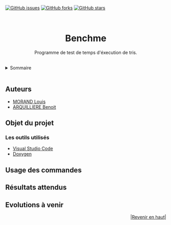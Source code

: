 
<div id="top"></div>


[![GitHub issues](https://img.shields.io/github/issues/benoit-arquilliere/Benchme?style=for-the-badge)](https://github.com/benoit-arquilliere/Benchme/issues)
[![GitHub forks](https://img.shields.io/github/forks/benoit-arquilliere/Benchme?style=for-the-badge)](https://github.com/benoit-arquilliere/Benchme/network)
[![GitHub stars](https://img.shields.io/github/stars/benoit-arquilliere/Benchme?style=for-the-badge)](https://github.com/benoit-arquilliere/Benchme/stargazers)



<br />
<div align="center">
    <h1 align="center">Benchme</h3>
    <p align="center">Programme de test de temps d'éxecution de tris.</p>
</div>

<br />
<details>
    <summary>Sommaire</summary>
    <ol>
        <li>
            <a href="#about-the-project">Objet du projet</a>
            <ul>
                <a href="#about-the-project">Les outils utilisés</a>
            </ul>
        </li>
        <li>
            <a href="#about-the-project">Usage des commandes</a>
        </li>
        <li>
            <a href="#about-the-project">Résultats attendus</a>
        </li>
        <li>
            <a href="#about-the-project">Evolutions à venir</a>
        </li>
    </ol>
</details>
<br />

## Auteurs
* [MORAND Louis](https://github.com/Opystoglyphe)
* [ARQUILLIERE Benoit](https://github.com/benoit-arquilliere)

## Objet du projet

<!-- TODO: Les objectifs du projet -->

### Les outils utilisés

<!-- Description des outils utilisés -->

* [Visual Studio Code](https://code.visualstudio.com/)
* [Doxygen](https://www.doxygen.nl/index.html)



## Usage des commandes

<!-- Description des commandes -->

## Résultats attendus

<!-- Description des résultats attendus -->

## Evolutions à venir

<!-- Description des évolutions possibles -->


<p align="right">|<a href="#top">Revenir en haut</a>|</p>

